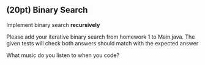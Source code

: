 ## (20pt) Binary Search

Implement binary search **recursively**

Please add your iterative binary search from homework 1 to Main.java. The given tests will check both answers should match with the expected answer 

What music do you listen to when you code?

